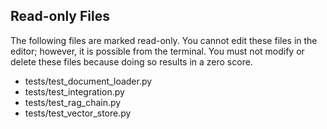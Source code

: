 ## Read-only Files
The following files are marked read-only. You cannot edit these files
in the editor; however, it is possible from the terminal. You must not
modify or delete these files because doing so results in a zero score.

* tests/test_document_loader.py
* tests/test_integration.py
* tests/test_rag_chain.py
* tests/test_vector_store.py